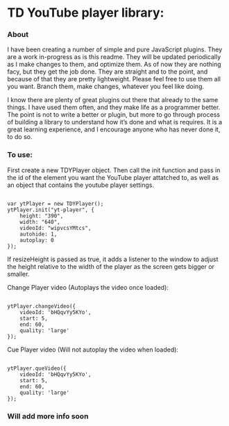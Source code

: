 
# TD YouTube player library:

### About
I have been creating a number of simple and pure JavaScript plugins. They are a work in-progress as is this readme. They will be updated periodically as I make changes to them, and optimize them. As of now they are nothing facy, but they get the job done. They are straight and to the point, and because of that they are pretty lightweight. Please feel free to use them all you want. Branch them, make changes, whatever you feel like doing.

I know there are plenty of great plugins out there that already to the same things. I have used them often, and they make life as a programmer better. The point is not to write a better or plugin, but more to go through process of building a library to understand how it’s done and what is requires. It is a great learning experience, and I encourage anyone who has never done it, to do so. 


### To use:
First create a new TDYPlayer object. Then call the init function and pass in the id of the element you want the YouTube player attatched to, as well as an object that contains the youtube player settings.

```

var ytPlayer = new TDYPlayer();
ytPlayer.init("yt-player", {
	height: "390",
	width: "640",
	videoId: "wipvcsYMtcs",
	autohide: 1,
	autoplay: 0
});	

```

If resizeHeight is passed as true, it adds a listener to the window to adjust the height relative to the width of the player as the screen gets bigger or smaller.

Change Player video (Autoplays the video once loaded):

```

ytPlayer.changeVideo({
	videoId: 'bHQqvYy5KYo',
	start: 5,
	end: 60,
	quality: 'large'
});

```

Cue Player video (Will not autoplay the video when loaded):

```

ytPlayer.queVideo({
	videoId: 'bHQqvYy5KYo',
	start: 5,
	end: 60,
	quality: 'large'
});

```

### Will add more info soon



